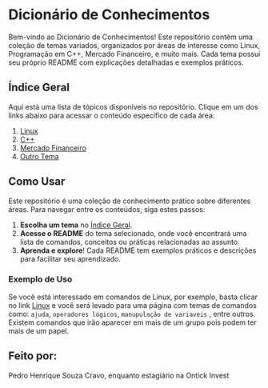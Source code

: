 # Dicionário de Conhecimentos

Bem-vindo ao Dicionário de Conhecimentos! Este repositório contém uma coleção de temas variados, organizados por áreas de interesse como Linux, Programação em C++, Mercado Financeiro, e muito mais. Cada tema possui seu próprio README com explicações detalhadas e exemplos práticos.

## Índice Geral

Aqui está uma lista de tópicos disponíveis no repositório. Clique em um dos links abaixo para acessar o conteúdo específico de cada área:

1. [Linux](./linux/README.md)
2. [C++](./C++/C++.md)
3. [Mercado Financeiro](./mercado-financeiro/README.md)
4. [Outro Tema](./outro-tema/README.md)

## Como Usar

Este repositório é uma coleção de conhecimento prático sobre diferentes áreas. Para navegar entre os conteúdos, siga estes passos:

1. **Escolha um tema** no [Índice Geral](#índice-geral).
2. **Acesse o README** do tema selecionado, onde você encontrará uma lista de comandos, conceitos ou práticas relacionadas ao assunto.
3. **Aprenda e explore**! Cada README tem exemplos práticos e descrições para facilitar seu aprendizado.

### Exemplo de Uso

Se você está interessado em comandos de Linux, por exemplo, basta clicar no link [Linux](./linux/README.md) e você será levado para uma página com temas de comandos como: `ajuda`, `operadores lógicos`, `manupulação de variaveis` , entre outros. Existem comandos que irão aparecer em mais de um grupo pois podem ter mais de um papel.

## Feito por:
Pedro Henrique Souza Cravo, enquanto estagiário na Ontick Invest

